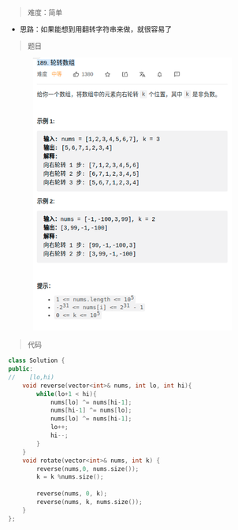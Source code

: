 > 难度：简单
- 思路：如果能想到用翻转字符串来做，就很容易了


> 题目
<div align="center" style="zoom:80%"><img src="./pic/189-1.png"></div>

> 代码

```cpp
class Solution {
public:
//    [lo,hi)
    void reverse(vector<int>& nums, int lo, int hi){
        while(lo+1 < hi){
            nums[lo] ^= nums[hi-1];
            nums[hi-1] ^= nums[lo];
            nums[lo] ^= nums[hi-1];
            lo++;
            hi--;
        }
    }
    void rotate(vector<int>& nums, int k) {
        reverse(nums,0, nums.size());
        k = k %nums.size();

        reverse(nums, 0, k);
        reverse(nums, k, nums.size());
    }
};

```